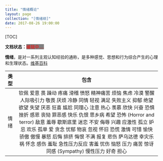 ```yaml
---
title: "情绪概论"
layout: page
collection: "[情绪纲]"
date: 2017-08-26 19:00:00
---
```


[TOC]

**文档状态：**<a style="color:red;background-color:gray">编辑中....</a>

**情绪**，是对一系列主观认知经验的通称，是多种感觉、思想和行为综合产生的心理和生理状态。[维基百科](https://zh.wikipedia.org/wiki/%E6%83%85%E7%BB%AA)

| 类型     |包含 |
| :----------: |:----:|
|   <a>情绪</a>      |<a>钦佩</a> <a>爱意</a> <a>畏</a> <a>躁动</a> <a>疼痛</a> <a>滑稽</a> <a>愤怒</a> <a>精神痛苦</a> <a>烦恼</a> <a>焦虑</a> <a>冷漠</a> <a>警醒</a> <a>人际吸引力</a> <a>敬畏</a> <a>厌烦</a> <a>冷静<a/> <a>同情</a> <a>轻视</a> <a>满足</a> <a>失败主义</a> <a>抑郁</a> <a>绝望</a> <a>欲望</a> <a>失望</a> <a>厌恶</a> <a>狂喜</a> <a>尴尬</a> <a>同理心</a> <a>注意</a> <a>热心</a> <a>羡慕</a> <a>欣快</a> <a>兴奋</a> <a>恐惧</a> <a>挫折</a> <a>感恩</a> <a>丧恸</a> <a>罪恶感</a> <a>快乐</a> <a>仇恨</a> <a>思乡病</a> <a>希望</a> <a>恐怖 (Horror and terror)</a> <a>敌意</a> <a>羞辱</a> <a>歇斯底里</a> <a>迷恋</a> <a>不安</a> <a>侮辱</a> <a>兴趣</a> <a>应激性</a> <a>孤立</a> <a>妒忌</a> <a>欢乐</a> <a>孤单</a> <a>爱</a> <a>贪念</a> <a>忧郁</a> <a>物哀</a> <a>忽视</a> <a>怀旧</a> <a>恐慌</a> <a>激情</a> <a>可惜</a> <a>愉快</a> <a>骄傲</a>  <a>傲慢</a>   <a>暴怒</a> <a>后悔</a> <a>排挤</a> <a>悔恨</a> <a>不满</a> <a>报复</a> <a>悲伤</a> <a>萨乌达德</a> <a>幸灾乐祸</a> <a>怀念</a> <a>感伤</a> <a>羞耻</a> <a>急性压力反应</a> <a>害羞</a> <a>忧伤</a> <a>恼怒</a> <a>压力</a> <a>痛苦</a> <a>惊讶</a> <a>同感 (Sympathy)</a> <a>慢性压力</a> <a>好奇</a> <a>担心</a>|
